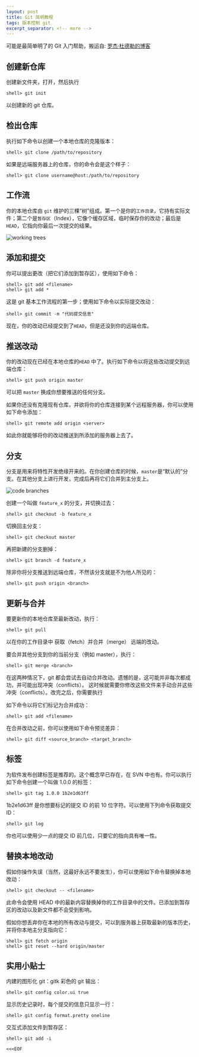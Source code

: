 ```yaml
---
layout: post
title: Git 简明教程
tags: 版本控制 git
excerpt_separator: <!-- more -->
---
```


可能是最简单明了的 Git 入门帮助，搬运自: [罗杰·杜德勒的博客](http://rogerdudler.github.io/git-guide/index.zh.html)
<!-- more -->

## 创建新仓库

创建新文件夹，打开，然后执行

    shell> git init

以创建新的 git 仓库。

## 检出仓库
执行如下命令以创建一个本地仓库的克隆版本：

    shell> git clone /path/to/repository

如果是远端服务器上的仓库，你的命令会是这个样子：

    shell> git clone username@host:/path/to/repository

## 工作流

你的本地仓库由 `git` 维护的三棵“树”组成。第一个是你的`工作目录`，它持有实际文件；第二个是`暂存区`（Index），它像个缓存区域，临时保存你的改动；最后是`HEAD`，它指向你最后一次提交的结果。

![working trees](http://rogerdudler.github.io/git-guide/img/trees.png)

## 添加和提交
你可以提出更改（把它们添加到暂存区），使用如下命令：

    shell> git add <filename>
    shell> git add *

这是 git 基本工作流程的第一步；使用如下命令以实际提交改动：

    shell> git commit -m "代码提交信息"

现在，你的改动已经提交到了`HEAD`，但是还没到你的远端仓库。

## 推送改动
你的改动现在已经在本地仓库的`HEAD` 中了。执行如下命令以将这些改动提交到远端仓库：

    shell> git push origin master

可以把 `master` 换成你想要推送的任何分支。

如果你还没有克隆现有仓库，并欲将你的仓库连接到某个远程服务器，你可以使用如下命令添加：

    shell> git remote add origin <server>

如此你就能够将你的改动推送到所添加的服务器上去了。

## 分支

分支是用来将特性开发绝缘开来的。在你创建仓库的时候，`master`是“默认的”分支。在其他分支上进行开发，完成后再将它们合并到主分支上。

![code branches](http://rogerdudler.github.io/git-guide/img/branches.png)

创建一个叫做 `feature_x` 的分支，并切换过去：

    shell> git checkout -b feature_x

切换回主分支：

    shell> git checkout master

再把新建的分支删掉：

    shell> git branch -d feature_x

除非你将分支推送到远端仓库，不然该分支就是不为他人所见的：

    shell> git push origin <branch>

## 更新与合并
要更新你的本地仓库至最新改动，执行：

    shell> git pull

以在你的工作目录中 获取（fetch）并合并（merge） 远端的改动。

要合并其他分支到你的当前分支（例如 master），执行：

    shell> git merge <branch>

在这两种情况下，git 都会尝试去自动合并改动。遗憾的是，这可能并非每次都成功，并可能出现冲突（conflicts）。 这时候就需要你修改这些文件来手动合并这些冲突（conflicts）。改完之后，你需要执行

如下命令以将它们标记为合并成功：

    shell> git add <filename>

在合并改动之前，你可以使用如下命令预览差异：

    shell> git diff <source_branch> <target_branch>

## 标签
为软件发布创建标签是推荐的。这个概念早已存在，在 SVN 中也有。你可以执行如下命令创建一个叫做 1.0.0 的标签：

    shell> git tag 1.0.0 1b2e1d63ff

1b2e1d63ff 是你想要标记的提交 ID 的前 10 位字符。可以使用下列命令获取提交 ID：

    shell> git log

你也可以使用少一点的提交 ID 前几位，只要它的指向具有唯一性。

## 替换本地改动
假如你操作失误（当然，这最好永远不要发生），你可以使用如下命令替换掉本地改动：

    shell> git checkout -- <filename>

此命令会使用 HEAD 中的最新内容替换掉你的工作目录中的文件。已添加到暂存区的改动以及新文件都不会受到影响。

假如你想丢弃你在本地的所有改动与提交，可以到服务器上获取最新的版本历史，并将你本地主分支指向它：

    shell> git fetch origin
    shell> git reset --hard origin/master


## 实用小贴士
内建的图形化 git：gitk
彩色的 git 输出：

    shell> git config color.ui true

显示历史记录时，每个提交的信息只显示一行：

    shell> git config format.pretty oneline

交互式添加文件到暂存区：

    shell> git add -i

`<<<EOF`

